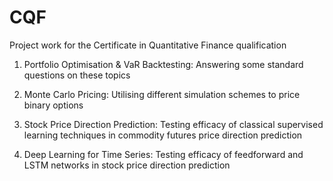 # CQF

Project work for the Certificate in Quantitative Finance qualification

1) Portfolio Optimisation & VaR Backtesting:
    Answering some standard questions on these topics
  
2) Monte Carlo Pricing:
   Utilising different simulation schemes to price binary options

3) Stock Price Direction Prediction:
  Testing efficacy of classical supervised learning techniques in commodity futures price direction prediction

4) Deep Learning for Time Series:
  Testing efficacy of feedforward and LSTM networks in stock price direction prediction
